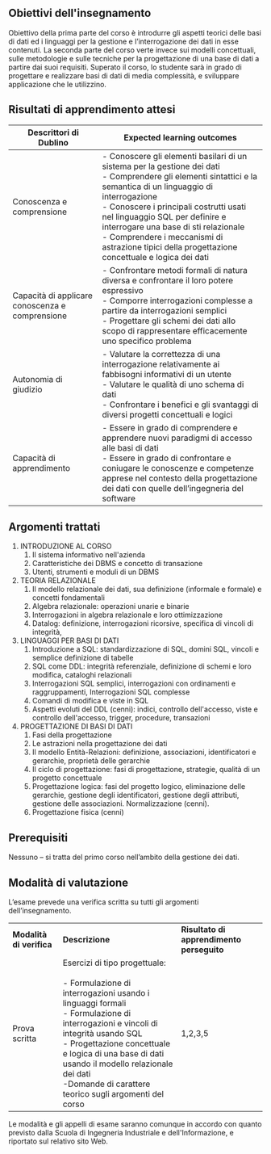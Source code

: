 ## Obiettivi dell'insegnamento
Obiettivo della prima parte del corso è introdurre gli aspetti teorici delle basi di dati ed i linguaggi per la gestione e l’interrogazione dei dati in esse contenuti. La seconda parte del corso verte invece sui modelli concettuali, sulle metodologie e sulle tecniche per la progettazione di una base di dati a partire dai suoi requisiti. Superato il corso, lo studente sarà in grado di progettare e realizzare basi di dati di media complessità, e sviluppare applicazione che le utilizzino.

## Risultati di apprendimento attesi

| **Descrittori di Dublino**                      | **Expected learning outcomes**                                                                                                                                                                                                                                                                                                                                                                 |
| ----------------------------------------------- | ---------------------------------------------------------------------------------------------------------------------------------------------------------------------------------------------------------------------------------------------------------------------------------------------------------------------------------------------------------------------------------------------- |
| Conoscenza e comprensione                       | - Conoscere gli elementi basilari di un sistema per la gestione dei dati<br>- Comprendere gli elementi sintattici e la semantica di un linguaggio di interrogazione<br>- Conoscere i principali costrutti usati nel linguaggio SQL per definire e interrogare una base di sti relazionale<br>- Comprendere i meccanismi di astrazione tipici della progettazione concettuale e logica dei dati |
| Capacità di applicare conoscenza e comprensione | - Confrontare metodi formali di natura diversa e confrontare il loro potere espressivo<br>- Comporre interrogazioni complesse a partire da interrogazioni semplici<br>- Progettare gli schemi dei dati allo scopo di rappresentare efficacemente uno specifico problema                                                                                                                        |
| Autonomia di giudizio                           | - Valutare la correttezza di una interrogazione relativamente ai fabbisogni informativi di un utente<br>- Valutare le qualità di uno schema di dati<br>- Confrontare i benefici e gli svantaggi di diversi progetti concettuali e logici                                                                                                                                                       |
| Capacità di apprendimento                       | - Essere in grado di comprendere e apprendere nuovi paradigmi di accesso alle basi di dati<br>- Essere in grado di confrontare e coniugare le conoscenze e competenze apprese nel contesto della progettazione dei dati con quelle dell’ingegneria del software                                                                                                                                |

## Argomenti trattati
1. INTRODUZIONE AL CORSO
    1. Il sistema informativo nell'azienda
    2. Caratteristiche dei DBMS e concetto di transazione
    3. Utenti, strumenti e moduli di un DBMS
2. TEORIA RELAZIONALE
    1. Il modello relazionale dei dati, sua definizione (informale e formale) e concetti fondamentali
    2. Algebra relazionale: operazioni unarie e binarie
    3. Interrogazioni in algebra relazionale e loro ottimizzazione
    4. Datalog: definizione, interrogazioni ricorsive, specifica di vincoli di integrità,
3. LINGUAGGI PER BASI DI DATI
    1. Introduzione a SQL: standardizzazione di SQL, domini SQL, vincoli e semplice definizione di tabelle
    2. SQL come DDL: integrità referenziale, definizione di schemi e loro modifica, cataloghi relazionali
    3. Interrogazioni SQL semplici, interrogazioni con ordinamenti e raggruppamenti, Interrogazioni SQL complesse
    4. Comandi di modifica e viste in SQL
    5. Aspetti evoluti del DDL (cenni): indici, controllo dell'accesso, viste e controllo dell'accesso, trigger, procedure, transazioni 
4. PROGETTAZIONE DI BASI DI DATI
    1. Fasi della progettazione
    2. Le astrazioni nella progettazione dei dati
    3. Il modello Entità-Relazioni: definizione, associazioni, identificatori e gerarchie, proprietà delle gerarchie
    4. Il ciclo di progettazione: fasi di progettazione, strategie, qualità di un progetto concettuale
    5. Progettazione logica: fasi del progetto logico, eliminazione delle gerarchie, gestione degli identificatori, gestione degli attributi, gestione delle associazioni. Normalizzazione (cenni).
    6. Progettazione fisica (cenni)

## Prerequisiti
Nessuno – si tratta del primo corso nell’ambito della gestione dei dati.

## Modalità di valutazione
L’esame prevede una verifica scritta su tutti gli argomenti dell’insegnamento.

|                          |                                                                                                                                                                                                                                                                                                                                      |                                           |
| ------------------------ | ------------------------------------------------------------------------------------------------------------------------------------------------------------------------------------------------------------------------------------------------------------------------------------------------------------------------------------ | ----------------------------------------- |
| **Modalità di verifica** | **Descrizione**                                                                                                                                                                                                                                                                                                                      | **Risultato di apprendimento perseguito** |
| Prova scritta            | Esercizi di tipo progettuale:<br><br>- Formulazione di interrogazioni usando i linguaggi formali<br>- Formulazione di interrogazioni e vincoli di integrità usando SQL<br>- Progettazione concettuale e logica di una base di dati usando il modello relazionale dei dati<br>-Domande di carattere teorico sugli argomenti del corso | 1,2,3,5                                   |

Le modalità e gli appelli di esame saranno comunque in accordo con quanto previsto dalla Scuola di Ingegneria Industriale e dell'Informazione, e riportato sul relativo sito Web.